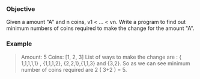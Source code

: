 ### Objective
Given a amount "A" and n coins, v1 < ... < vn. Write a program to find out minimum numbers of coins required to make the change for the amount "A".

### Example
>Amount: 5 
Coins: [1, 2, 3]
List of ways to make the change are : { 1,1,1,1,1} , {1,1,1,2}, {2,2,1},{1,1,3} and {3,2}.
So as we can see minimum number of coins required are 2 ( 3+2 ) = 5.